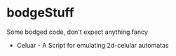# bodgeStuff
Some bodged code, don't expect anything fancy

* Celuar - A Script for emulating 2d-celular automatas
